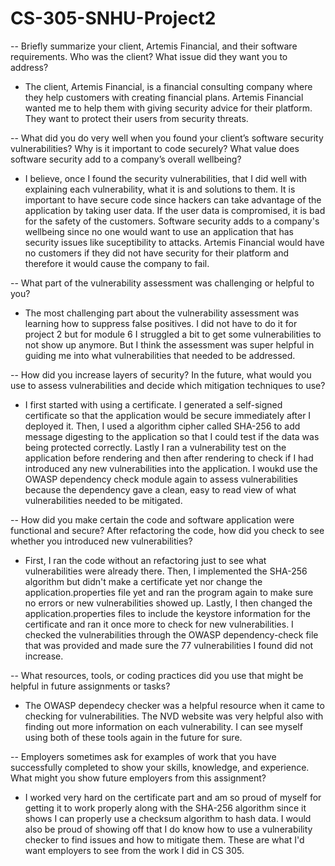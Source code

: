 # CS-305-SNHU-Project2

-- Briefly summarize your client, Artemis Financial, and their software requirements. Who was the client? What issue did they want you to address?

- The client, Artemis Financial, is a financial consulting company where they help customers with creating financial plans. Artemis Financial wanted me to help them with giving security advice for their platform. They want to protect their users from security threats.

-- What did you do very well when you found your client’s software security vulnerabilities? Why is it important to code securely? What value does software security add to a company’s overall wellbeing?

- I believe, once I found the security vulnerabilities, that I did well with explaining each vulnerability, what it is and solutions to them. It is important to have secure code since hackers can take advantage of the application by taking user data. If the user data is compromised, it is bad for the safety of the customers. Software security adds to a company's wellbeing since no one would want to use an application that has security issues like suceptibility to attacks. Artemis Financial would have no customers if they did not have security for their platform and therefore it would cause the company to fail. 

-- What part of the vulnerability assessment was challenging or helpful to you?

- The most challenging part about the vulnerability assessment was learning how to suppress false positives. I did not have to do it for project 2 but for module 6 I struggled a bit to get some vulnerabilities to not show up anymore. But I think the assessment was super helpful in guiding me into what vulnerabilities that needed to be addressed. 

-- How did you increase layers of security? In the future, what would you use to assess vulnerabilities and decide which mitigation techniques to use?

- I first started with using a certificate. I generated a self-signed certificate so that the application would be secure immediately after I deployed it. Then, I used a algorithm cipher called SHA-256 to add message digesting to the application so that I could test if the data was being protected correctly. Lastly I ran a vulnerability test on the application before rendering and then after rendering to check if I had introduced any new vulnerabilities into the application. I woukd use the OWASP dependency check module again to assess vulnerabilities because the dependency gave a clean, easy to read view of what vulnerabilities needed to be mitigated. 

-- How did you make certain the code and software application were functional and secure? After refactoring the code, how did you check to see whether you introduced new vulnerabilities?

- First, I ran the code without an refactoring just to see what vulnerabilities were already there. Then, I implemented the SHA-256 algorithm but didn't make a certificate yet nor change the application.properties file yet and ran the program again to make sure no errors or new vulnerabilities showed up. Lastly, I then changed the application.properties files to include the keystore information for the certificate and ran it once more to check for new vulnerabilities. I checked the vulnerabilities through the OWASP dependency-check file that was provided and made sure the 77 vulnerabilities I found did not increase.

-- What resources, tools, or coding practices did you use that might be helpful in future assignments or tasks?

- The OWASP dependecy checker was a helpful resource when it came to checking for vulnerabilities. The NVD website was very helpful also with finding out more information on each vulnerability. I can see myself using both of these tools again in the future for sure.

-- Employers sometimes ask for examples of work that you have successfully completed to show your skills, knowledge, and experience. What might you show future employers from this assignment?
-  I worked very hard on the certificate part and am so proud of myself for getting it to work properly along with the SHA-256 algorithm since it shows I can properly use a checksum algorithm to hash data. I would also be proud of showing off that I do know how to use a vulnerability checker to find issues and how to mitigate them. These are what I'd want employers to see from the work I did in CS 305. 
